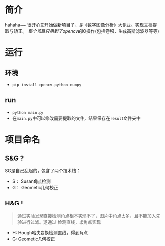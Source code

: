 # 简介
hahaha~~ 很开心又开始做新项目了，是《数字图像分析》大作业。实现文档提取与矫正。
*整个项目只用到了opencv*的IO操作(包括卷积，生成高斯滤波器等等) 

# 运行
## 环境
- `pip install opencv-python numpy`
## run
- `python main.py`
- 在`main.py`中可以修改需要提取的文件，结果保存在`result`文件夹中

# 项目命名
## S&G ?
SG是自己乱起的，包含了两个技术栈：
- S： Susan角点检测
- G： Geometic几何校正

## H&G !
> 通过实验发现直接检测角点根本实现不了，图片中角点太多，且不能加入先验进行过滤。遂通过
检测直线，求角点实现 

- H: Hough哈夫变换检测直线，得到角点
- G: Geometic几何校正


